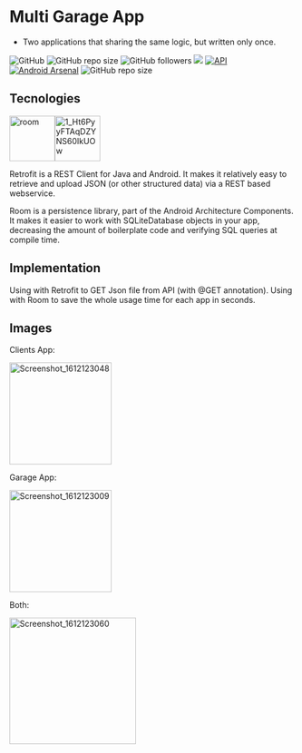 # Multi Garage App

- Two applications that sharing the same logic, but written only once.

![GitHub](https://img.shields.io/github/license/GalShashua/Garage)
<img alt="GitHub repo size" src="https://img.shields.io/github/repo-size/GalShashua/VideoOpenerLibrary"> <img alt="GitHub followers" src="https://img.shields.io/github/followers/GalShashua?style=social">
[![](https://jitpack.io/v/guy-4444/SmartRateUsDialog-Android.svg)](https://jitpack.io/#guy-4444/SmartRateUsDialog-Android)
[![API](https://img.shields.io/badge/API-18%2B-green.svg?style=flat)]()
[![Android Arsenal](https://img.shields.io/badge/Android%20Arsenal-Smart%20Rate%20Us%20Dialog-brightgreen.svg?style=flat)](https://android-arsenal.com/details/1/7577)
![GitHub repo size](https://img.shields.io/github/repo-size/guy-4444/SmartRateUsDialog-Android)

## Tecnologies

<img width="80" alt="room" src="https://user-images.githubusercontent.com/56959832/106396624-c65ae780-6411-11eb-9a31-4969f33d26c9.png"><img width="80" alt="1_Ht6PyyFTAqDZYNS60IkUOw" src="https://user-images.githubusercontent.com/56959832/106396650-015d1b00-6412-11eb-8caf-bc20aa81e70e.png">

Retrofit is a REST Client for Java and Android. It makes it relatively easy to retrieve and upload JSON (or other structured data) via a REST based webservice.

Room is a persistence library, part of the Android Architecture Components. It makes it easier to work with SQLiteDatabase objects in your app, decreasing the amount of boilerplate code and verifying SQL queries at compile time.


## Implementation
Using with Retrofit to GET Json file from API (with @GET annotation).
Using with Room to save the whole usage time for each app in seconds.


## Images

Clients App:

<img width="180" alt="Screenshot_1612123048" src="https://user-images.githubusercontent.com/56959832/106396742-88aa8e80-6412-11eb-95ef-98aea641518f.png">

Garage App:

<img width="180" alt="Screenshot_1612123009" src="https://user-images.githubusercontent.com/56959832/106396743-89dbbb80-6412-11eb-9f67-eb451d511c81.png">

Both:

<img width="223" alt="Screenshot_1612123060" src="https://user-images.githubusercontent.com/56959832/106396744-8b0ce880-6412-11eb-93d2-0713aca07498.png">
